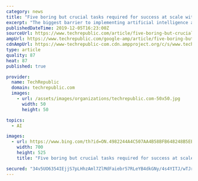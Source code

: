 ```yaml
---
category: news
title: "Five boring but crucial tasks required for success at scale with AI"
excerpt: "The biggest barrier to implementing artificial intelligence at scale is not about the technology but with humans and business practices. In a new report, PwC found that companies are scaling back AI ambitions. What's the challenge? Measuring ROI, getting a budget approved, and training current employees. In the 2020 AI Predictions report ..."
publishedDateTime: 2019-12-05T16:23:00Z
sourceUrl: https://www.techrepublic.com/article/five-boring-but-crucial-tasks-required-for-success-at-scale-with-ai/
ampUrl: https://www.techrepublic.com/google-amp/article/five-boring-but-crucial-tasks-required-for-success-at-scale-with-ai/
cdnAmpUrl: https://www-techrepublic-com.cdn.ampproject.org/c/s/www.techrepublic.com/google-amp/article/five-boring-but-crucial-tasks-required-for-success-at-scale-with-ai/
type: article
quality: 87
heat: 87
published: true

provider:
  name: TechRepublic
  domain: techrepublic.com
  images:
    - url: /assets/images/organizations/techrepublic.com-50x50.jpg
      width: 50
      height: 50

topics:
  - AI

images:
  - url: https://www.bing.com/th?id=ON.4982244A4C507AA4B58BFB648248B5EE
    width: 700
    height: 525
    title: "Five boring but crucial tasks required for success at scale with AI"

secured: "34v5UO6354IEjjS7pLHhzAml7ZlMdFaiebr57RLeYB4dkGNy/4s4YITJ/wTJrZJiaWtTrBfDVL49AiLqZ1vg+h4ej0i/U9S3xi6Uae+oAcL05JcnfGIciYEgULstWUd354p5P6QcX9VYhI3x1Ko5I36GGXQtCMQfCDRmRA8X5owoiQtrHr+m53N+BZCfedet3DEaqeumzkQLRNR97ig7FuD7TRM8wYzsIYX9Cj/Ez+hSvmmk6kZKAMswYcTjFL5QS/BySgekKNCQa7NPbEDfXA==;VX+XV1G8YVOa5fjbgsADXA=="
---
```


